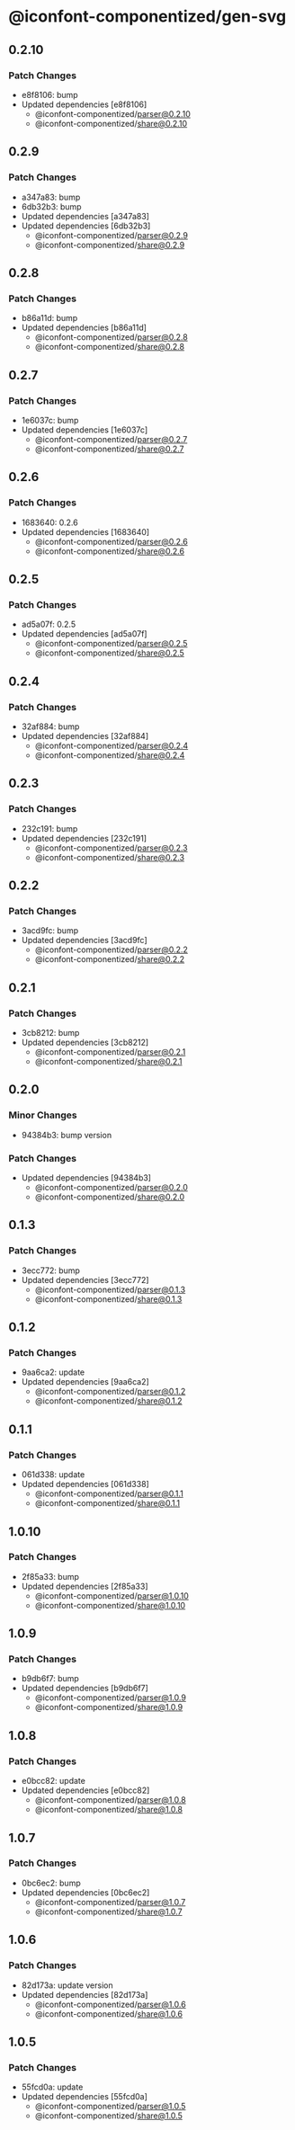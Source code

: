 # @iconfont-componentized/gen-svg

## 0.2.10

### Patch Changes

-   e8f8106: bump
-   Updated dependencies [e8f8106]
    -   @iconfont-componentized/parser@0.2.10
    -   @iconfont-componentized/share@0.2.10

## 0.2.9

### Patch Changes

-   a347a83: bump
-   6db32b3: bump
-   Updated dependencies [a347a83]
-   Updated dependencies [6db32b3]
    -   @iconfont-componentized/parser@0.2.9
    -   @iconfont-componentized/share@0.2.9

## 0.2.8

### Patch Changes

-   b86a11d: bump
-   Updated dependencies [b86a11d]
    -   @iconfont-componentized/parser@0.2.8
    -   @iconfont-componentized/share@0.2.8

## 0.2.7

### Patch Changes

-   1e6037c: bump
-   Updated dependencies [1e6037c]
    -   @iconfont-componentized/parser@0.2.7
    -   @iconfont-componentized/share@0.2.7

## 0.2.6

### Patch Changes

-   1683640: 0.2.6
-   Updated dependencies [1683640]
    -   @iconfont-componentized/parser@0.2.6
    -   @iconfont-componentized/share@0.2.6

## 0.2.5

### Patch Changes

-   ad5a07f: 0.2.5
-   Updated dependencies [ad5a07f]
    -   @iconfont-componentized/parser@0.2.5
    -   @iconfont-componentized/share@0.2.5

## 0.2.4

### Patch Changes

-   32af884: bump
-   Updated dependencies [32af884]
    -   @iconfont-componentized/parser@0.2.4
    -   @iconfont-componentized/share@0.2.4

## 0.2.3

### Patch Changes

-   232c191: bump
-   Updated dependencies [232c191]
    -   @iconfont-componentized/parser@0.2.3
    -   @iconfont-componentized/share@0.2.3

## 0.2.2

### Patch Changes

-   3acd9fc: bump
-   Updated dependencies [3acd9fc]
    -   @iconfont-componentized/parser@0.2.2
    -   @iconfont-componentized/share@0.2.2

## 0.2.1

### Patch Changes

-   3cb8212: bump
-   Updated dependencies [3cb8212]
    -   @iconfont-componentized/parser@0.2.1
    -   @iconfont-componentized/share@0.2.1

## 0.2.0

### Minor Changes

-   94384b3: bump version

### Patch Changes

-   Updated dependencies [94384b3]
    -   @iconfont-componentized/parser@0.2.0
    -   @iconfont-componentized/share@0.2.0

## 0.1.3

### Patch Changes

-   3ecc772: bump
-   Updated dependencies [3ecc772]
    -   @iconfont-componentized/parser@0.1.3
    -   @iconfont-componentized/share@0.1.3

## 0.1.2

### Patch Changes

-   9aa6ca2: update
-   Updated dependencies [9aa6ca2]
    -   @iconfont-componentized/parser@0.1.2
    -   @iconfont-componentized/share@0.1.2

## 0.1.1

### Patch Changes

-   061d338: update
-   Updated dependencies [061d338]
    -   @iconfont-componentized/parser@0.1.1
    -   @iconfont-componentized/share@0.1.1

## 1.0.10

### Patch Changes

-   2f85a33: bump
-   Updated dependencies [2f85a33]
    -   @iconfont-componentized/parser@1.0.10
    -   @iconfont-componentized/share@1.0.10

## 1.0.9

### Patch Changes

-   b9db6f7: bump
-   Updated dependencies [b9db6f7]
    -   @iconfont-componentized/parser@1.0.9
    -   @iconfont-componentized/share@1.0.9

## 1.0.8

### Patch Changes

-   e0bcc82: update
-   Updated dependencies [e0bcc82]
    -   @iconfont-componentized/parser@1.0.8
    -   @iconfont-componentized/share@1.0.8

## 1.0.7

### Patch Changes

-   0bc6ec2: bump
-   Updated dependencies [0bc6ec2]
    -   @iconfont-componentized/parser@1.0.7
    -   @iconfont-componentized/share@1.0.7

## 1.0.6

### Patch Changes

-   82d173a: update version
-   Updated dependencies [82d173a]
    -   @iconfont-componentized/parser@1.0.6
    -   @iconfont-componentized/share@1.0.6

## 1.0.5

### Patch Changes

-   55fcd0a: update
-   Updated dependencies [55fcd0a]
    -   @iconfont-componentized/parser@1.0.5
    -   @iconfont-componentized/share@1.0.5
